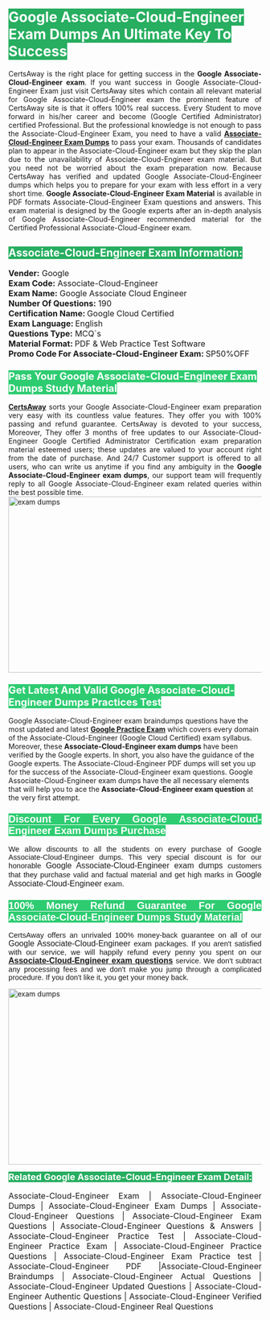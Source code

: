 <h1><span style="color:#ffffff"><strong><span style="background-color:#27ae60">Google Associate-Cloud-Engineer Exam Dumps An Ultimate Key To Success</span></strong></span></h1> <div style="text-align:justify">CertsAway is the right place for getting success in the <strong>Google Associate-Cloud-Engineer exam</strong>. If you want success in Google Associate-Cloud-Engineer Exam just visit CertsAway sites which contain all relevant material for Google Associate-Cloud-Engineer exam the prominent feature of CertsAway site is that it offers 100% real success. Every Student to move forward in his/her career and become (Google Certified Administrator) certified Professional. But the professional knowledge is not enough to pass the Associate-Cloud-Engineer Exam, you need to have a valid <a href="https://www.certsaway.com/google/associate-cloud-engineer-exam-dumps"><strong>Associate-Cloud-Engineer Exam Dumps</strong></a> to pass your exam. Thousands of candidates plan to appear in the Associate-Cloud-Engineer exam but they skip the plan due to the unavailability of Associate-Cloud-Engineer exam material. But you need not be worried about the exam preparation now. Because CertsAway has verified and updated Google Associate-Cloud-Engineer dumps which helps you to prepare for your exam with less effort in a very short time. <strong>Google Associate-Cloud-Engineer Exam Material</strong> is available in PDF formats Associate-Cloud-Engineer Exam questions and answers. This exam material is designed by the Google experts after an in-depth analysis of Google Associate-Cloud-Engineer recommended material for the Certified Professional Associate-Cloud-Engineer exam.</div> <h2 style="text-align:justify"><span style="color:#ffffff"><span style="background-color:#27ae60">Associate-Cloud-Engineer Exam Information:</span></span></h2> <p><span style="font-size:16px"><strong>Vender:</strong> Google<br /> <strong>Exam Code:</strong> Associate-Cloud-Engineer<br /> <strong>Exam Name:</strong> Google Associate Cloud Engineer<br /> <strong>Number Of Questions:</strong> 190<br /> <strong>Certification Name: </strong>Google Cloud Certified<br /> <strong>Exam Language: </strong>English<br /> <strong>Questions Type:</strong> MCQ`s<br /> <strong>Material Format: </strong>PDF & Web Practice Test Software<br /> <strong>Promo Code For Associate-Cloud-Engineer Exam: </strong>SP50%OFF</span></p> <h3><span style="font-size:20px"><span style="color:#ffffff"><strong><span style="background-color:#2ecc71">Pass Your Google Associate-Cloud-Engineer Exam Dumps Study Material</span></strong></span></span></h3> <div style="text-align:justify"><a href=" https://www.certsaway.com/"><strong>CertsAway</strong></a> sorts your Google Associate-Cloud-Engineer exam preparation very easy with its countless value features. They offer you with 100% passing and refund guarantee. CertsAway is devoted to your success, Moreover, They offer 3 months of free updates to our Associate-Cloud-Engineer Google Certified Administrator Certification exam preparation material esteemed users; these updates are valued to your account right from the date of purchase. And 24/7 Customer support is offered to all users, who can write us anytime if you find any ambiguity in the <strong>Google Associate-Cloud-Engineer exam dumps</strong>, our support team will frequently reply to all Google Associate-Cloud-Engineer exam related queries within the best possible time.</div> <div style="text-align:justify"> </div> <div style="text-align:justify"><a href="https://www.certsaway.com/google/associate-cloud-engineer-exam-dumps" rel="no-follow"><img alt="exam dumps" src="https://www.certcollections.com/uploads/content/certsaway.png" style="height:350px; width:750px" /></a></div> <h3><span style="font-size:20px"><span style="color:#ffffff"><strong><span style="background-color:#2ecc71">Get Latest And Valid Google Associate-Cloud-Engineer Dumps Practices Test</span></strong></span></span></h3> <p>Google Associate-Cloud-Engineer exam braindumps questions have the most updated and latest <a href="https://www.certsaway.com/google-questions"><strong>Google Practice Exam</strong></a> which covers every domain of the Associate-Cloud-Engineer (Google Cloud Certified) exam syllabus. Moreover, these <strong>Associate-Cloud-Engineer exam dumps</strong> have been verified by the Google experts. In short, you also have the guidance of the Google experts. The Associate-Cloud-Engineer PDF dumps will set you up for the success of the Associate-Cloud-Engineer exam questions. Google Associate-Cloud-Engineer exam dumps have the all necessary elements that will help you to ace the <strong>Associate-Cloud-Engineer exam question</strong> at the very first attempt.</p> <h3 style="text-align:justify"><span style="font-size:20px"><span style="color:#ffffff"><strong><span style="font-family:Calibri,sans-serif"><span style="background-color:#2ecc71">Discount For Every </span><span style="background-color:#2ecc71">Google Associate-Cloud-Engineer Exam</span><span style="background-color:#2ecc71"> Dumps Purchase</span></span></strong></span></span></h3> <div style="text-align:justify"> <p><span style="font-size:11pt"><span style="font-family:Calibri,sans-serif">We allow discounts to all the students on every purchase of Google Associate-Cloud-Engineer dumps. This very special discount is for our honorable <span style="font-size:12.0pt"><span style="background-color:white">Google Associate-Cloud-Engineer exam dumps </span></span>customers that they purchase valid and factual material and get high marks in <span style="font-size:12.0pt"><span style="background-color:white">Google Associate-Cloud-Engineer </span></span>exam. </span></span></p> <h3><span style="font-size:20px"><span style="color:#ffffff"><strong><span style="font-family:Calibri,sans-serif"><span style="background-color:#2ecc71">100% Money Refund Guarantee For </span><span style="background-color:#2ecc71">Google Associate-Cloud-Engineer Dumps Study Material</span></span></strong></span></span></h3> <p><span style="font-size:11pt"><span style="font-family:Calibri,sans-serif">CertsAway offers an unrivaled 100% money-back guarantee on all of our <span style="font-size:12.0pt"><span style="background-color:white">Google Associate-Cloud-Engineer </span></span>exam packages. If you aren't satisfied with our service, we will happily refund every penny you spent on our <span style="font-size:12.0pt"><span style="background-color:white"><a href="https://www.certsaway.com/google/associate-cloud-engineer-exam-dumps"><strong>Associate-Cloud-Engineer exam questions</strong></a> </span></span>service. We don't subtract any processing fees and we don't make you jump through a complicated procedure. If you don't like it, you get your money back.</span></span></p> <p><a href="https://www.certsaway.com/google/associate-cloud-engineer-exam-dumps" rel="no-follow"><img alt="exam dumps" src="https://www.certcollections.com/uploads/content/certsaway_(2)2.png" style="height:350px; width:750px" /></a></p> <p><span style="color:#ffffff"><strong><span style="font-size:18px"><span style="background-color:#27ae60">Related Google Associate-Cloud-Engineer Exam Detail:</span></span></strong></span><br /> <br /> <span style="font-size:16px">Associate-Cloud-Engineer Exam | Associate-Cloud-Engineer Dumps | Associate-Cloud-Engineer Exam Dumps | Associate-Cloud-Engineer Questions | Associate-Cloud-Engineer Exam Questions | Associate-Cloud-Engineer Questions & Answers | Associate-Cloud-Engineer Practice Test | Associate-Cloud-Engineer Practice Exam | Associate-Cloud-Engineer Practice Questions | Associate-Cloud-Engineer Exam Practice test | Associate-Cloud-Engineer PDF |Associate-Cloud-Engineer Braindumps | Associate-Cloud-Engineer Actual Questions | Associate-Cloud-Engineer Updated Questions | Associate-Cloud-Engineer Authentic Questions | Associate-Cloud-Engineer Verified Questions | Associate-Cloud-Engineer Real Questions</span></p> </div>
